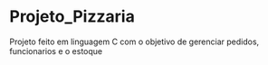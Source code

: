 # Projeto_Pizzaria
Projeto feito em linguagem C com o objetivo de gerenciar pedidos, funcionarios e o estoque
